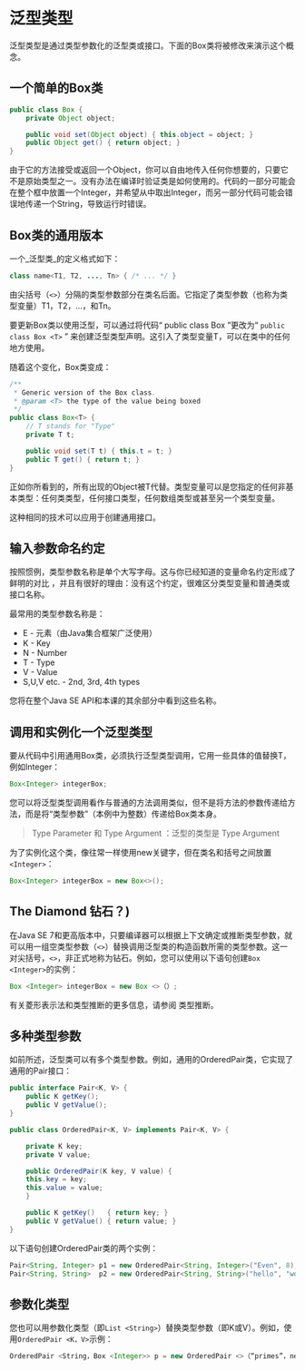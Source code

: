 # 泛型类型

泛型类型是通过类型参数化的泛型类或接口。下面的Box类将被修改来演示这个概念。

## 一个简单的Box类

```java
public class Box {
    private Object object;

    public void set(Object object) { this.object = object; }
    public Object get() { return object; }
}
```

由于它的方法接受或返回一个Object，你可以自由地传入任何你想要的，只要它不是原始类型之一。没有办法在编译时验证类是如何使用的。代码的一部分可能会在整个框中放置一个Integer，并希望从中取出Integer，而另一部分代码可能会错误地传递一个String，导致运行时错误。

## Box类的通用版本
一个_泛型类_的定义格式如下：

```java
class name<T1, T2, ..., Tn> { /* ... */ }
```

由尖括号（`<>`）分隔的类型参数部分在类名后面。它指定了类型参数（也称为类型变量）T1，T2，...，和Tn。


要更新Box类以使用泛型，可以通过将代码“ public class Box ”更改为“ `public class Box <T>` ” 来创建泛型类型声明。这引入了类型变量T，可以在类中的任何地方使用。

随着这个变化，Box类变成：

```java
/**
 * Generic version of the Box class.
 * @param <T> the type of the value being boxed
 */
public class Box<T> {
    // T stands for "Type"
    private T t;

    public void set(T t) { this.t = t; }
    public T get() { return t; }
}
```

正如你所看到的，所有出现的Object被T代替。类型变量可以是您指定的任何非基本类型：任何类类型，任何接口类型，任何数组类型或甚至另一个类型变量。

这种相同的技术可以应用于创建通用接口。

## 输入参数命名约定
按照惯例，类型参数名称是单个大写字母。这与你已经知道的变量命名约定形成了鲜明的对比 ，并且有很好的理由：没有这个约定，很难区分类型变量和普通类或接口名称。

最常用的类型参数名称是：

* E - 元素（由Java集合框架广泛使用）
* K - Key
* N - Number
* T - Type
* V - Value
* S,U,V etc. - 2nd, 3rd, 4th types

您将在整个Java SE API和本课的其余部分中看到这些名称。

## 调用和实例化一个泛型类型
要从代码中引用通用Box类，必须执行泛型类型调用，它用一些具体的值替换T，例如Integer：

```java
Box<Integer> integerBox;
```

您可以将泛型类型调用看作与普通的方法调用类似，但不是将方法的参数传递给方法，而是将“类型参数”（本例中为整数）传递给Box类本身。

> Type Parameter 和 Type Argument ：泛型的类型是 Type Argument

为了实例化这个类，像往常一样使用new关键字，但在类名和括号之间放置`<Integer>`：

```java
Box<Integer> integerBox = new Box<>();
```


## The Diamond 钻石？)
在Java SE 7和更高版本中，只要编译器可以根据上下文确定或推断类型参数，就可以用一组空类型参数（`<>`）替换调用泛型类的构造函数所需的类型参数。这一对尖括号，`<>`，非正式地称为钻石。例如，您可以使用以下语句创建`Box <Integer>`的实例：

```java
Box <Integer> integerBox = new Box <>（）;
```

有关菱形表示法和类型推断的更多信息，请参阅 类型推断。

## 多种类型参数

如前所述，泛型类可以有多个类型参数。例如，通用的OrderedPair类，它实现了通用的Pair接口：

```java
public interface Pair<K, V> {
    public K getKey();
    public V getValue();
}

public class OrderedPair<K, V> implements Pair<K, V> {

    private K key;
    private V value;

    public OrderedPair(K key, V value) {
	this.key = key;
	this.value = value;
    }

    public K getKey()	{ return key; }
    public V getValue() { return value; }
}
```

以下语句创建OrderedPair类的两个实例：

```java
Pair<String, Integer> p1 = new OrderedPair<String, Integer>("Even", 8);
Pair<String, String>  p2 = new OrderedPair<String, String>("hello", "world");
```

## 参数化类型
您也可以用参数化类型（即`List <String>`）替换类型参数（即K或V）。例如，使用`OrderedPair <K，V>`示例：

```java
OrderedPair <String，Box <Integer>> p = new OrderedPair <>（“primes”，new Box <Integer>（...））;
```
